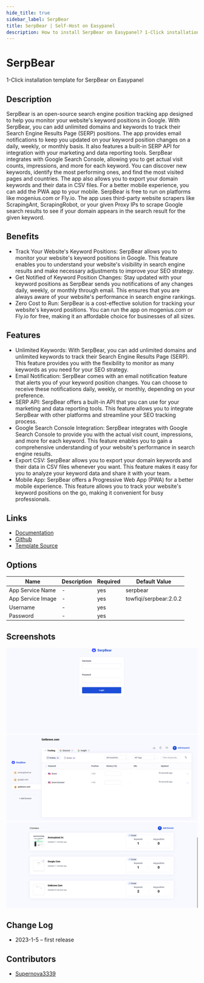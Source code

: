 ```yaml
---
hide_title: true
sidebar_label: SerpBear
title: SerpBear | Self-Host on Easypanel
description: How to install SerpBear on Easypanel? 1-Click installation template for SerpBear on Easypanel
---
```


<!-- generated -->

# SerpBear

1-Click installation template for SerpBear on Easypanel

## Description

SerpBear is an open-source search engine position tracking app designed to help you monitor your website&#39;s keyword positions in Google. With SerpBear, you can add unlimited domains and keywords to track their Search Engine Results Page (SERP) positions. The app provides email notifications to keep you updated on your keyword position changes on a daily, weekly, or monthly basis. It also features a built-in SERP API for integration with your marketing and data reporting tools. SerpBear integrates with Google Search Console, allowing you to get actual visit counts, impressions, and more for each keyword. You can discover new keywords, identify the most performing ones, and find the most visited pages and countries. The app also allows you to export your domain keywords and their data in CSV files. For a better mobile experience, you can add the PWA app to your mobile. SerpBear is free to run on platforms like mogenius.com or Fly.io. The app uses third-party website scrapers like ScrapingAnt, ScrapingRobot, or your given Proxy IPs to scrape Google search results to see if your domain appears in the search result for the given keyword.

## Benefits

- Track Your Website's Keyword Positions: SerpBear allows you to monitor your website's keyword positions in Google. This feature enables you to understand your website's visibility in search engine results and make necessary adjustments to improve your SEO strategy.
- Get Notified of Keyword Position Changes: Stay updated with your keyword positions as SerpBear sends you notifications of any changes daily, weekly, or monthly through email. This ensures that you are always aware of your website's performance in search engine rankings.
- Zero Cost to Run: SerpBear is a cost-effective solution for tracking your website's keyword positions. You can run the app on mogenius.com or Fly.io for free, making it an affordable choice for businesses of all sizes.

## Features

- Unlimited Keywords: With SerpBear, you can add unlimited domains and unlimited keywords to track their Search Engine Results Page (SERP). This feature provides you with the flexibility to monitor as many keywords as you need for your SEO strategy.
- Email Notification: SerpBear comes with an email notification feature that alerts you of your keyword position changes. You can choose to receive these notifications daily, weekly, or monthly, depending on your preference.
- SERP API: SerpBear offers a built-in API that you can use for your marketing and data reporting tools. This feature allows you to integrate SerpBear with other platforms and streamline your SEO tracking process.
- Google Search Console Integration: SerpBear integrates with Google Search Console to provide you with the actual visit count, impressions, and more for each keyword. This feature enables you to gain a comprehensive understanding of your website's performance in search engine results.
- Export CSV: SerpBear allows you to export your domain keywords and their data in CSV files whenever you want. This feature makes it easy for you to analyze your keyword data and share it with your team.
- Mobile App: SerpBear offers a Progressive Web App (PWA) for a better mobile experience. This feature allows you to track your website's keyword positions on the go, making it convenient for busy professionals.

## Links

- [Documentation](https://docs.serpbear.com)
- [Github](https://github.com/towfiqi/serpbear)
- [Template Source](https://github.com/easypanel-io/templates/tree/main/templates/serpbear)

## Options

Name | Description | Required | Default Value
-|-|-|-
App Service Name | - | yes | serpbear
App Service Image | - | yes | towfiqi/serpbear:2.0.2
Username | - | yes | 
Password | - | yes | 

## Screenshots

![SerpBear Screenshot](./assets/screenshot1.png)
![SerpBear Screenshot](./assets/screenshot2.png)
![SerpBear Screenshot](./assets/screenshot3.png)

## Change Log

- 2023-1-5 – first release

## Contributors

- [Supernova3339](https://github.com/Supernova3339)
